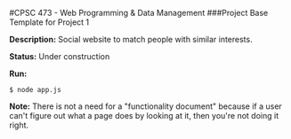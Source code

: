 #CPSC 473 - Web Programming & Data Management
###Project Base Template for Project 1

__Description:__ Social website to match people with similar interests.

__Status:__ Under construction

__Run:__

    $ node app.js

__Note:__ There is not a need for a "functionality document" because if a user can't figure out what a page does by looking at it, then you're not doing it right.

